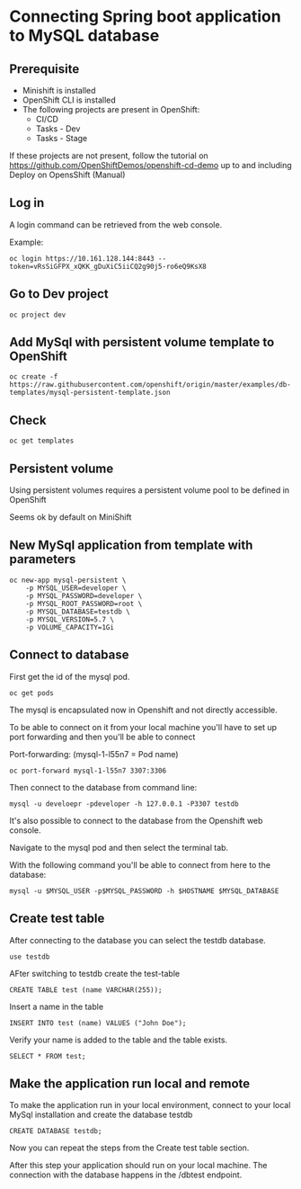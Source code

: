 # Connecting Spring boot application to MySQL database

## Prerequisite
* Minishift is installed
* OpenShift CLI is installed
* The following projects are present in OpenShift:
    * CI/CD
    * Tasks - Dev
    * Tasks - Stage

If these projects are not present, follow the tutorial on https://github.com/OpenShiftDemos/openshift-cd-demo up to and including Deploy on OpensShift (Manual)

## Log in

A login command can be retrieved from the web console.

Example: 

```
oc login https://10.161.128.144:8443 --token=vRsSiGFPX_xQKK_gDuXiC5iiCQ2g90j5-ro6eQ9KsX8
```

## Go to Dev project

```
oc project dev
```

## Add MySql with persistent volume template to OpenShift

```
oc create -f https://raw.githubusercontent.com/openshift/origin/master/examples/db-templates/mysql-persistent-template.json
```
## Check

```
oc get templates
```

## Persistent volume

Using persistent volumes requires a persistent volume pool to be defined in OpenShift

Seems ok by default on MiniShift

## New MySql application from template with parameters

```
oc new-app mysql-persistent \
    -p MYSQL_USER=developer \
    -p MYSQL_PASSWORD=developer \
    -p MYSQL_ROOT_PASSWORD=root \
    -p MYSQL_DATABASE=testdb \
    -p MYSQL_VERSION=5.7 \
    -p VOLUME_CAPACITY=1Gi
```

## Connect to database

First get the id of the mysql pod.
```
oc get pods
```

The mysql is encapsulated now in Openshift and not directly accessible.

To be able to connect on it from your local machine you'll have to set up port forwarding and then you'll be able to connect

Port-forwarding: (mysql-1-l55n7 = Pod name)
```
oc port-forward mysql-1-l55n7 3307:3306
```
Then connect to the database from command line:
```
mysql -u develoepr -pdeveloper -h 127.0.0.1 -P3307 testdb
```

It's also possible to connect to the database from the Openshift web console.

Navigate to the mysql pod and then select the terminal tab.

With the following command you'll be able to connect from here to the database:
```
mysql -u $MYSQL_USER -p$MYSQL_PASSWORD -h $HOSTNAME $MYSQL_DATABASE
```

## Create test table

After connecting to the database you can select the testdb database.

```
use testdb
```

AFter switching to testdb create the test-table

```
CREATE TABLE test (name VARCHAR(255));
```

Insert a name in the table

```
INSERT INTO test (name) VALUES ("John Doe");
```

Verify your name is added to the table and the table exists.

```
SELECT * FROM test;
```

## Make the application run local and remote

To make the application run in your local environment, connect to your local MySql installation and create the database testdb

```
CREATE DATABASE testdb;
```

Now you can repeat the steps from the Create test table section.

After this step your application should run on your local machine. The connection with the database happens in the /dbtest endpoint. 